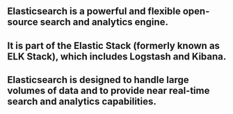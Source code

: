 ## Elasticsearch is a powerful and flexible open-source search and analytics engine.

## It is part of the Elastic Stack (formerly known as ELK Stack), which includes Logstash and Kibana.

## Elasticsearch is designed to handle large volumes of data and to provide near real-time search and analytics capabilities.

